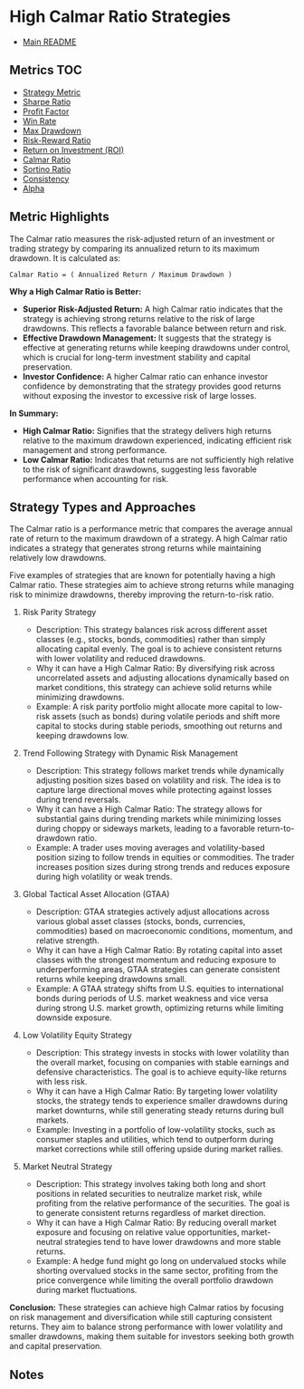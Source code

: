 # High Calmar Ratio Strategies

- [Main README](../README.md)

## Metrics TOC

- [Strategy Metric](strategy_metrics.md)
- [Sharpe Ratio](sharpe_ratios.md)
- [Profit Factor](profit_factor.md)
- [Win Rate](win_rate.md)
- [Max Drawdown](max_drawdown.md)
- [Risk-Reward Ratio](risk_reward_ratio.md)
- [Return on Investment (ROI)](roi.md)
- [Calmar Ratio](calmar_ratio.md)
- [Sortino Ratio](sortino_ratio.md)
- [Consistency](consistency.md)
- [Alpha](alpha.md)

## Metric Highlights

The Calmar ratio measures the risk-adjusted return of an investment or trading strategy by comparing its annualized return to its maximum drawdown. It is calculated as:

```
Calmar Ratio = ( Annualized Return / Maximum Drawdown )
```

**Why a High Calmar Ratio is Better:**

  - **Superior Risk-Adjusted Return:** A high Calmar ratio indicates that the strategy is achieving strong returns relative to the risk of large drawdowns. This reflects a favorable balance between return and risk.
  - **Effective Drawdown Management:** It suggests that the strategy is effective at generating returns while keeping drawdowns under control, which is crucial for long-term investment stability and capital preservation.
  - **Investor Confidence:** A higher Calmar ratio can enhance investor confidence by demonstrating that the strategy provides good returns without exposing the investor to excessive risk of large losses.

**In Summary:**

  - **High Calmar Ratio:** Signifies that the strategy delivers high returns relative to the maximum drawdown experienced, indicating efficient risk management and strong performance.
  - **Low Calmar Ratio:** Indicates that returns are not sufficiently high relative to the risk of significant drawdowns, suggesting less favorable performance when accounting for risk.


## Strategy Types and Approaches

The Calmar ratio is a performance metric that compares the average annual rate of return to the maximum drawdown of a strategy. A high Calmar ratio indicates a strategy that generates strong returns while maintaining relatively low drawdowns. 

Five examples of strategies that are known for potentially having a high Calmar ratio. These strategies aim to achieve strong returns while managing risk to minimize drawdowns, thereby improving the return-to-risk ratio.

1. Risk Parity Strategy

   - Description: This strategy balances risk across different asset classes (e.g., stocks, bonds, commodities) rather than simply allocating capital evenly. The goal is to achieve consistent returns with lower volatility and reduced drawdowns.
   - Why it can have a High Calmar Ratio: By diversifying risk across uncorrelated assets and adjusting allocations dynamically based on market conditions, this strategy can achieve solid returns while minimizing drawdowns.
   - Example: A risk parity portfolio might allocate more capital to low-risk assets (such as bonds) during volatile periods and shift more capital to stocks during stable periods, smoothing out returns and keeping drawdowns low.

2. Trend Following Strategy with Dynamic Risk Management

   - Description: This strategy follows market trends while dynamically adjusting position sizes based on volatility and risk. The idea is to capture large directional moves while protecting against losses during trend reversals.
   - Why it can have a High Calmar Ratio: The strategy allows for substantial gains during trending markets while minimizing losses during choppy or sideways markets, leading to a favorable return-to-drawdown ratio.
   - Example: A trader uses moving averages and volatility-based position sizing to follow trends in equities or commodities. The trader increases position sizes during strong trends and reduces exposure during high volatility or weak trends.

3. Global Tactical Asset Allocation (GTAA)

   - Description: GTAA strategies actively adjust allocations across various global asset classes (stocks, bonds, currencies, commodities) based on macroeconomic conditions, momentum, and relative strength.
   - Why it can have a High Calmar Ratio: By rotating capital into asset classes with the strongest momentum and reducing exposure to underperforming areas, GTAA strategies can generate consistent returns while keeping drawdowns small.
   - Example: A GTAA strategy shifts from U.S. equities to international bonds during periods of U.S. market weakness and vice versa during strong U.S. market growth, optimizing returns while limiting downside exposure.

4. Low Volatility Equity Strategy

   - Description: This strategy invests in stocks with lower volatility than the overall market, focusing on companies with stable earnings and defensive characteristics. The goal is to achieve equity-like returns with less risk.
   - Why it can have a High Calmar Ratio: By targeting lower volatility stocks, the strategy tends to experience smaller drawdowns during market downturns, while still generating steady returns during bull markets.
   - Example: Investing in a portfolio of low-volatility stocks, such as consumer staples and utilities, which tend to outperform during market corrections while still offering upside during market rallies.

5. Market Neutral Strategy

   - Description: This strategy involves taking both long and short positions in related securities to neutralize market risk, while profiting from the relative performance of the securities. The goal is to generate consistent returns regardless of market direction.
   - Why it can have a High Calmar Ratio: By reducing overall market exposure and focusing on relative value opportunities, market-neutral strategies tend to have lower drawdowns and more stable returns.
   - Example: A hedge fund might go long on undervalued stocks while shorting overvalued stocks in the same sector, profiting from the price convergence while limiting the overall portfolio drawdown during market fluctuations.

**Conclusion:**
These strategies can achieve high Calmar ratios by focusing on risk management and diversification while still capturing consistent returns. They aim to balance strong performance with lower volatility and smaller drawdowns, making them suitable for investors seeking both growth and capital preservation.




## Notes


